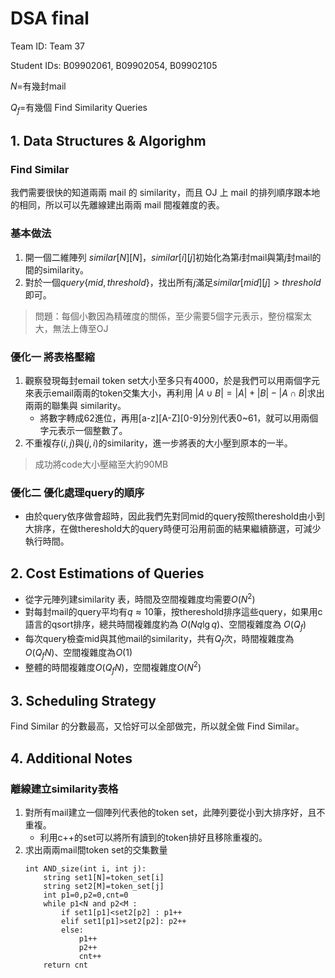 # DSA final

Team ID: Team 37

Student IDs: B09902061, B09902054, B09902105

$N$=有幾封mail

$Q_f$=有幾個 Find Similarity Queries


## 1. Data Structures & Algorighm

### Find Similar

我們需要很快的知道兩兩 mail 的 similarity，而且 OJ 上 mail 的排列順序跟本地的相同，所以可以先離線建出兩兩 mail 間複雜度的表。


### 基本做法
1. 開一個二維陣列 $similar[N][N]$，$similar[i][j]$初始化為第$i$封mail與第$j$封mail的間的similarity。
2. 對於一個$query\{mid,threshold\}$，找出所有$j$滿足$similar[mid][j]>threshold$即可。
> 問題：每個小數因為精確度的關係，至少需要5個字元表示，整份檔案太大，無法上傳至OJ

### 優化一 將表格壓縮
1. 觀察發現每封email token set大小至多只有4000，於是我們可以用兩個字元來表示email兩兩的token交集大小，再利用 $|A\cup B|=|A|+|B|-|A\cap B|$求出兩兩的聯集與 similarity。
    * 將數字轉成62進位，再用[a-z][A-Z][0-9]分別代表0~61，就可以用兩個字元表示一個整數了。 
2. 不重複存$(i,j)$與$(j,i)$的similarity，進一步將表的大小壓到原本的一半。
    
> 成功將code大小壓縮至大約90MB


### 優化二 優化處理query的順序
* 由於query依序做會超時，因此我們先對同mid的query按照thereshold由小到大排序，在做thereshold大的query時便可沿用前面的結果繼續篩選，可減少執行時間。




## 2. Cost Estimations of Queries

- 從字元陣列建similarity 表，時間及空間複雜度均需要$O(N^2)$
- 對每封mail的query平均有$q\approx10$筆，按thereshold排序這些query，如果用c語言的qsort排序，總共時間複雜度約為 $O(Nq\lg q)$、空間複雜度為 $O(Q_f)$
- 每次query檢查mid與其他mail的similarity，共有$Q_f$次，時間複雜度為$O(Q_fN)$、空間複雜度為$O(1)$
- 整體的時間複雜度$O(Q_fN)$，空間複雜度$O(N^2)$



## 3. Scheduling Strategy
Find Similar 的分數最高，又恰好可以全部做完，所以就全做 Find Similar。

## 4. Additional Notes 

### 離線建立similarity表格
1. 對所有mail建立一個陣列代表他的token set，此陣列要從小到大排序好，且不重複。
    * 利用c++的set可以將所有讀到的token排好且移除重複的。
2. 求出兩兩mail間token set的交集數量
    ```python=
    int AND_size(int i, int j):
        string set1[N]=token_set[i]
        string set2[M]=token_set[j]
        int p1=0,p2=0,cnt=0
        while p1<N and p2<M :
            if set1[p1]<set2[p2] : p1++
            elif set1[p1]>set2[p2]: p2++
            else:
                p1++
                p2++
                cnt++
        return cnt
    ```